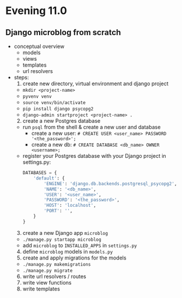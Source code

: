 # Evening 11.0

## Django microblog from scratch
* conceptual overview
  * models
  * views
  * templates
  * url resolvers
* steps:
  1. create new directory, virtual environment and django project
    * `mkdir <project-name>`
    * `pyvenv venv`
    * `source venv/bin/activate`
    * `pip install django psycopg2`
    * `django-admin startproject <project-name> .`
  2. create a new Postgres database
    * run `psql` from the shell & create a new user and database
      * create a new user: `# CREATE USER <user_name> PASSWORD '<the_password>';`
      * create a new db: `# CREATE DATABASE <db_name> OWNER <username>;`
    * register your Postgres database with your Django project in settings.py:
      ```python
      DATABASES = {
          'default': {
              'ENGINE': 'django.db.backends.postgresql_psycopg2',
              'NAME': '<db_name>',
              'USER': '<user_name>',
              'PASSWORD': '<the_password>',
              'HOST': 'localhost',
              'PORT': '',
          }
      }
      ```
  3. create a new Django app `microblog`
    * `./manage.py startapp microblog`
    * add `microblog` to `INSTALLED_APPS` in `settings.py`
  4. define `microblog` models in `models.py`
  5. create and apply migrations for the models
    * `./manage.py makemigrations`
    * `./manage.py migrate`
  6. write url resolvers / routes
  7. write view functions
  8. write templates
